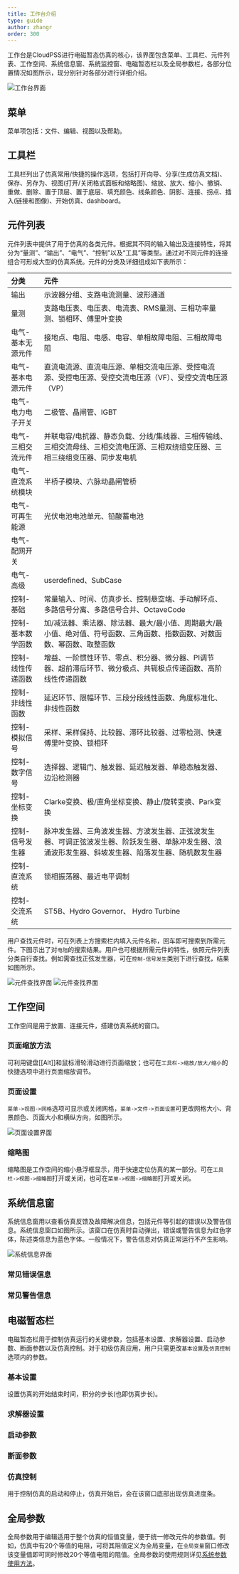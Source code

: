 ```yaml
---
title: 工作台介绍
type: guide
author: zhangr
order: 300
---
```


工作台是CloudPSS进行电磁暂态仿真的核心，该界面包含菜单、工具栏、元件列表、工作空间、系统信息窗、系统监控窗、电磁暂态栏以及全局参数栏，各部分位置情况如图所示，现分别针对各部分进行详细介绍。 

![工作台界面](User2/G1.png "工作台界面")

## 菜单

菜单项包括：文件、编辑、视图以及帮助。

## 工具栏

工具栏列出了仿真常用/快捷的操作选项，包括打开向导、分享(生成仿真文档)、保存、另存为、视图(打开/关闭格式面板和缩略图)、缩放、放大、缩小、撤销、重做、删除、置于顶层、置于底层、填充颜色、线条颜色、阴影、连接、拐点、插入(链接和图像)、开始仿真、dashboard。


## 元件列表

元件列表中提供了用于仿真的各类元件。根据其不同的输入输出及连接特性，将其分为“量测”、“输出”、“电气”、“控制”以及“工具”等类型。通过对不同元件的连接组合可形成大型的仿真系统。元件的分类及详细组成如下表所示：

| 分类 | 元件 |
| :--- | :---  |
| 输出 | 示波器分组、支路电流测量、波形通道|
| 量测 | 支路电压表、电压表、电流表、RMS量测、三相功率量测、锁相环、傅里叶变换|
| 电气-基本无源元件 | 接地点、电阻、电感、电容、单相故障电阻、三相故障电阻|
| 电气-基本电源元件 | 直流电流源、直流电压源、单相交流电压源、受控电流源、受控电压源、受控交流电压源（VF）、受控交流电压源（VP） |
| 电气-电力电子开关 | 二极管、晶闸管、IGBT |
| 电气-三相交流元件 | 并联电容/电抗器、静态负载、分线/集线器、三相传输线、三相交流母线、三相交流电压源、三相双绕组变压器、三相三绕组变压器、同步发电机 |
| 电气-直流系统模块 | 半桥子模块、六脉动晶闸管桥 |
| 电气-可再生能源 | 光伏电池电池单元、铅酸蓄电池 |
| 电气-配网开关 | |
| 电气-高级 | userdefined、SubCase |
| 控制-基础 | 常量输入、时间、仿真步长、控制悬空端、手动解环点、多路信号分离、多路信号合并、OctaveCode |
| 控制-基本数学函数 | 加/减法器、乘法器、除法器、最大/最小值、周期最大/最小值、绝对值、符号函数、三角函数、指数函数、对数函数、幂函数、取整函数 |
| 控制-线性传递函数 | 增益、一阶惯性环节、零点、积分器、微分器、PI调节器、超前滞后环节、微分极点、共轭极点传递函数、高阶线性传递函数 |
| 控制-非线性函数 | 延迟环节、限幅环节、三段分段线性函数、角度标准化、非线性函数 |
| 控制-模拟信号 | 采样、采样保持、比较器、滞环比较器、过零检测、快速傅里叶变换、锁相环 |
| 控制-数字信号 | 选择器、逻辑门、触发器、延迟触发器、单稳态触发器、边沿检测器 |
| 控制-坐标变换 | Clarke变换、极/直角坐标变换、静止/旋转变换、Park变换 |
| 控制-信号发生器 | 脉冲发生器、三角波发生器、方波发生器、正弦波发生器、可调正弦波发生器、阶跃发生器、单脉冲发生器、浪涌波形发生器、斜坡发生器、陷落发生器、随机数发生器 |
| 控制-直流系统 | 锁相振荡器、最近电平调制 |
| 控制-交流系统| ST5B、Hydro Governor、 Hydro Turbine |

用户查找元件时，可在列表上方搜索栏内填入元件名称，回车即可搜索到所需元件。下图示出了对`电阻`的搜索结果。用户也可根据所需元件的特性，依照元件列表分类自行查找。例如需查找正弦发生器，可在`控制-信号发生`类别下进行查找，结果如图所示。

![元件查找界面](User2/G2.png "使用搜索查找元件")
![元件查找界面](User2/G3.png "按类别查找元件")

## 工作空间

工作空间是用于放置、连接元件，搭建仿真系统的窗口。

### 页面缩放方法

可利用键盘[[Alt]]和鼠标滑轮滑动进行页面缩放；也可在`工具栏->缩放/放大/缩小`的快捷选项中进行页面缩放调节。

### 页面设置

`菜单->视图->网格`选项可显示或关闭网格，`菜单->文件->页面设置`可更改网格大小、背景颜色、页面大小和横纵方向，如图所示。

![页面设置界面](User2/G4.png "页面设置界面")

### 缩略图

缩略图是工作空间的缩小悬浮框显示，用于快速定位仿真的某一部分。可在`工具栏->视图->缩略图`打开或关闭，也可在`菜单->视图->缩略图`打开或关闭。

## 系统信息窗

系统信息窗用以查看仿真反馈及故障解决信息，包括元件等引起的错误以及警告信息。系统信息窗口如图所示。该窗口在仿真时自动弹出，错误或警告信息为红色字体，陈述类信息为蓝色字体。一般情况下，警告信息对仿真正常运行不产生影响。

![系统信息界面](User2/G5.png "系统信息界面")

### 常见错误信息

### 常见警告信息

## 电磁暂态栏
	
电磁暂态栏用于控制仿真运行的关键参数，包括基本设置、求解器设置、启动参数、断面参数以及仿真控制。对于初级仿真应用，用户只需更改`基本设置`及`仿真控制`选项内的参数。

### 基本设置

设置仿真的开始结束时间，积分的步长(也即仿真步长)。

### 求解器设置

### 启动参数

### 断面参数

### 仿真控制

用于控制仿真的启动和停止，仿真开始后，会在该窗口底部出现仿真进度条。

## 全局参数

全局参数用于编辑适用于整个仿真的恒值变量，便于统一修改元件的参数值。例如，仿真中有20个等值的电阻，可将其阻值定义为全局变量，在`全局变量`窗口修改该变量值即可同时修改20个等值电阻的阻值。全局参数的使用规则详见[系统参数使用方法](../features/ParameterSystem.html)。









